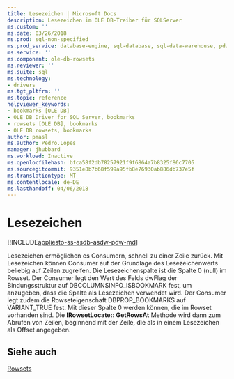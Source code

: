 ```yaml
---
title: Lesezeichen | Microsoft Docs
description: Lesezeichen im OLE DB-Treiber für SQLServer
ms.custom: ''
ms.date: 03/26/2018
ms.prod: sql-non-specified
ms.prod_service: database-engine, sql-database, sql-data-warehouse, pdw
ms.service: ''
ms.component: ole-db-rowsets
ms.reviewer: ''
ms.suite: sql
ms.technology:
- drivers
ms.tgt_pltfrm: ''
ms.topic: reference
helpviewer_keywords:
- bookmarks [OLE DB]
- OLE DB Driver for SQL Server, bookmarks
- rowsets [OLE DB], bookmarks
- OLE DB rowsets, bookmarks
author: pmasl
ms.author: Pedro.Lopes
manager: jhubbard
ms.workload: Inactive
ms.openlocfilehash: bfca58f2db78257921f9f6864a7b8325f86c7705
ms.sourcegitcommit: 9351e8b7b68f599a95fb8e76930ab886db737e5f
ms.translationtype: MT
ms.contentlocale: de-DE
ms.lasthandoff: 04/06/2018
---
```

# <a name="bookmarks"></a>Lesezeichen
[!INCLUDE[appliesto-ss-asdb-asdw-pdw-md](../../../includes/appliesto-ss-asdb-asdw-pdw-md.md)]

  Lesezeichen ermöglichen es Consumern, schnell zu einer Zeile zurück. Mit Lesezeichen können Consumer auf der Grundlage des Lesezeichenwerts beliebig auf Zeilen zugreifen. Die Lesezeichenspalte ist die Spalte 0 (null) im Rowset. Der Consumer legt den Wert des Felds dwFlag der Bindungsstruktur auf DBCOLUMNSINFO_ISBOOKMARK fest, um anzugeben, dass die Spalte als Lesezeichen verwendet wird. Der Consumer legt zudem die Rowseteigenschaft DBPROP_BOOKMARKS auf VARIANT_TRUE fest. Mit dieser Spalte 0 werden können, die im Rowset vorhanden sind. Die **IRowsetLocate:: GetRowsAt** Methode wird dann zum Abrufen von Zeilen, beginnend mit der Zeile, die als in einem Lesezeichen als Offset angegeben.  
  
## <a name="see-also"></a>Siehe auch  
 [Rowsets](../../oledb/ole-db-rowsets/rowsets.md)  
  
  
